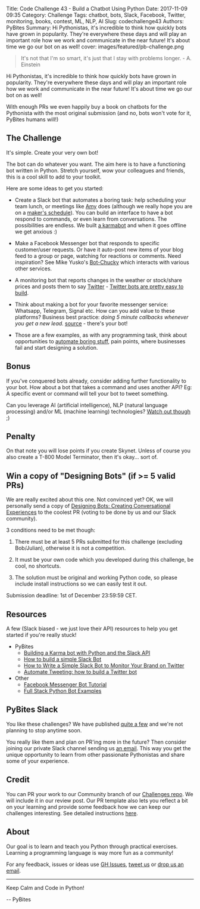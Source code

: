 Title: Code Challenge 43 - Build a Chatbot Using Python
Date: 2017-11-09 09:35
Category: Challenge
Tags: chatbot, bots, Slack, Facebook, Twitter, monitoring, books, contest, ML, NLP, AI
Slug: codechallenge43
Authors: PyBites
Summary: Hi Pythonistas, it's incredible to think how quickly bots have grown in popularity. They're everywhere these days and will play an important role how we work and communicate in the near future! It's about time we go our bot on as well!
cover: images/featured/pb-challenge.png

> It's not that I'm so smart, it's just that I stay with problems longer. - A. Einstein

Hi Pythonistas, it's incredible to think how quickly bots have grown in popularity. They're everywhere these days and will play an important role how we work and communicate in the near future! It's about time we go our bot on as well!

With enough PRs we even happily buy a book on chatbots for the Pythonista with the most original submission (and no, bots won't vote for it, PyBites humans will!)

## The Challenge

It's simple. Create your very own bot!

The bot can do whatever you want. The aim here is to have a functioning bot written in Python. Stretch yourself, wow your colleagues and friends, this is a cool skill to add to your toolkit.

Here are some ideas to get you started:

* Create a Slack bot that automates a boring task: help scheduling your team lunch, or meetings like [Amy](https://x.ai) does (although we really hope you are on a [maker's schedule](http://www.paulgraham.com/makersschedule.html)). You can build an interface to have a bot respond to commands, or even learn from conversations. The possibilities are endless. We built [a karmabot](https://pybit.es/slack-karma-bot.html) and when it goes offline we get anxious :)

* Make a Facebook Messenger bot that responds to specific customer/user requests. Or have it auto-post new items of your blog feed to a group or page, watching for reactions or comments. Need inspiration? See Mike Yusko's [Bot-Chucky](https://github.com/MichaelYusko/Bot-Chucky) which interacts with various other services.

* A monitoring bot that reports changes in the weather or stock/share prices and posts them to say [Twitter](https://twitter.com/pybites/status/866346450699001856) - [Twitter bots are pretty easy to build](https://pybit.es/automate-twitter.html).

* Think about making a bot for your favorite messenger service: Whatsapp, Telegram, Signal etc. How can you add value to these platforms? Business best practice: *doing 5 minute callbacks whenever you get a new lead.* [source](https://okdork.com/buying-a-business-jonathan-siegel/) - there's your bot!

* Those are a few examples, as with any programming task, think about opportunities to [automate boring stuff](https://pybit.es/automate_the_boring_stuff_review.html), pain points, where businesses fail and start designing a solution.

## Bonus

If you've conquered bots already, consider adding further functionality to your bot. How about a bot that takes a command and uses another API? Eg: A specific event or command will tell your bot to tweet something.

Can you leverage AI (artificial intelligence), NLP (natural language processing) and/or ML (machine learning) technologies? [Watch out though](http://www.telegraph.co.uk/technology/2017/08/01/facebook-shuts-robots-invent-language/) ;)

## Penalty

On that note you will lose points if you create Skynet. Unless of course you also create a T-800 Model Terminator, then it's okay... sort of.

## Win a copy of "Designing Bots" (if >= 5 valid PRs)

We are really excited about this one. Not convinced yet? OK, we will personally send a copy of [Designing Bots: Creating Conversational Experiences](http://www.amazon.com/dp/B0723B91XD/?tag=pyb0f-20) to the coolest PR (voting to be done by us and our Slack community).

3 conditions need to be met though:

1. There must be at least 5 PRs submitted for this challenge (excluding Bob/Julian), otherwise it is not a competition.

2. It must be your own code which you developed during this challenge, be cool, no shortcuts.

3. The solution must be original and working Python code, so please include install instructions so we can easily test it out.

Submission deadline: 1st of December 23:59:59 CET.

## Resources

A few (Slack biased - we just love their API) resources to help you get started if you're really stuck!

* PyBites
	* [Building a Karma bot with Python and the Slack API](https://pybit.es/slack-karma-bot.html)
	* [How to build a simple Slack Bot](https://pybit.es/simple-chatbot.html)
	* [How to Write a Simple Slack Bot to Monitor Your Brand on Twitter](https://pybit.es/twitter-monitor-slack-notify.html)
	* [Automate Tweeting: how to build a Twitter bot](https://pybit.es/automate-twitter.html)
* Other
	* [Facebook Messenger Bot Tutorial](https://blog.hartleybrody.com/fb-messenger-bot/)
	* [Full Stack Python Bot Examples](https://www.fullstackpython.com/bots.html)

## PyBites Slack

You like these challenges? We have published [quite a few](https://github.com/pybites/challenges) and we're not planning to stop anytime soon.

You really like them and plan on PR'ing more in the future? Then consider joining our private Slack channel sending us [an email](mailto:pybitesblog@gmail.com). This way you get the unique opportunity to learn from other passionate Pythonistas and share some of your experience.

## Credit

You can PR your work to our Community branch of our [Challenges repo](https://github.com/pybites/challenges). We will include it in our review post. Our PR template also lets you reflect a bit on your learning and provide some feedback how we can keep our challenges interesting. See detailed instructions [here](https://github.com/pybites/challenges/blob/master/INSTALL.md).

## About

Our goal is to learn and teach you Python through practical exercises. Learning a programming language is way more fun as a community!

For any feedback, issues or ideas use [GH Issues](https://github.com/pybites/challenges/issues), [tweet us](https://twitter.com/pybites) or [drop us an email](mailto:pybitesblog@gmail.com).

---

Keep Calm and Code in Python!

-- PyBites
